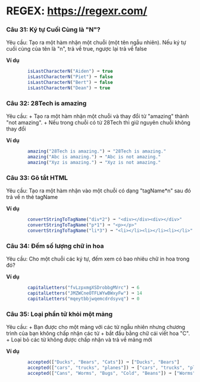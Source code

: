# REGEX: https://regexr.com/

### Câu 31:  Ký tự Cuối Cùng là "N"?

Yêu cầu: Tạo ra một hàm nhận một chuỗi (một tên ngẫu nhiên). Nếu ký tự cuối cùng của tên là "n", trả về true,
ngược lại trả về false

**Ví dụ**
```javascript
        isLastCharacterN("Aiden") ➞ true
        isLastCharacterN("Piet") ➞ false
        isLastCharacterN("Bert") ➞ false
        isLastCharacterN("Dean") ➞ true
```

### Câu 32:  28Tech is amazing

Yêu cầu: 
    +   Tạo ra một hàm nhận một chuỗi và thay đổi từ "amazing" thành "not amazing".
    +   Nếu trong chuỗi có từ 28Tech thì giữ nguyên chuỗi không thay đổi

**Ví dụ**
```javascript
        amazing("28Tech is amazing.") ➞ "28Tech is amazing."
        amazing("Abc is amazing.") ➞ "Abc is not amazing."
        amazing("Xyz is amazing.") ➞ "Xyz is not amazing."
```

### Câu 33:  Gõ tắt HTML

Yêu cầu: Tạo ra một hàm nhận vào một chuỗi có dạng "tagName*n" sau đó trả về n thẻ tagName

**Ví dụ**
```javascript
        convertStringToTagName("div*2") ➞ "<div></div><div></div>"
        convertStringToTagName("p*1") ➞ "<p></p>"
        convertStringToTagName("li*3") ➞ "<li></li><li></li><li></li>"
```

### Câu 34:  Đếm số lượng chữ in hoa

Yêu cầu: Cho một chuỗi các ký tự, đếm xem có bao nhiêu chữ in hoa trong đó?

**Ví dụ**
```javascript
        capitalLetters("fvLzpxmgXSDrobbgMVrc") ➞ 6
        capitalLetters("JMZWCneOTFLWYwBWxyFw") ➞ 14
        capitalLetters("mqeytbbjwqemcdrdsyvq") ➞ 0
```

### Câu 35:  Loại phần tử khỏi một mảng

Yêu cầu: 
        +       Bạn được cho một mảng với các từ ngẫu nhiên nhưng chương trình của bạn không chấp nhận các từ
        +       bắt đầu bằng chữ cái viết hoa "C".
        +       Loại bỏ các từ không được chấp nhận và trả về mảng mới

**Ví dụ**
```javascript
        accepted(["Ducks", "Bears", "Cats"]) ➞ ["Ducks", "Bears"]
        accepted(["cars", "trucks", "planes"]) ➞ ["cars", "trucks", "planes"]
        accepted(["Cans", "Worms", "Bugs", "Cold", "Beans"]) ➞ ["Worms", "Bugs", "Beans"]
```